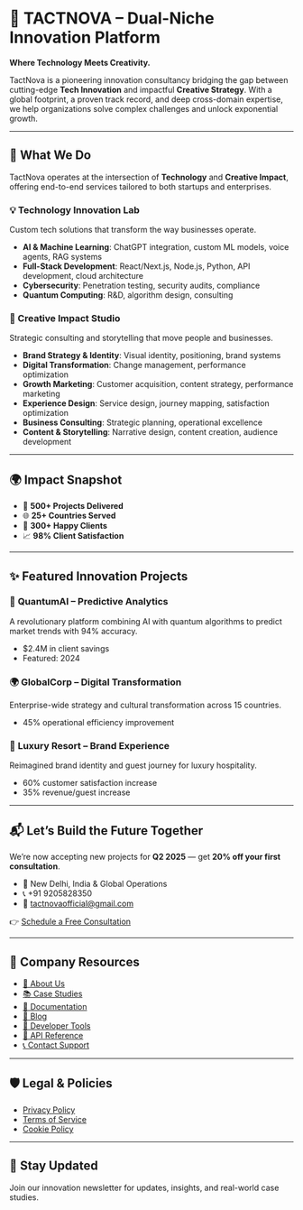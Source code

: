 # 🧠 TACTNOVA – Dual-Niche Innovation Platform

**Where Technology Meets Creativity.**

TactNova is a pioneering innovation consultancy bridging the gap between cutting-edge **Tech Innovation** and impactful **Creative Strategy**. With a global footprint, a proven track record, and deep cross-domain expertise, we help organizations solve complex challenges and unlock exponential growth.

---

## 🚀 What We Do

TactNova operates at the intersection of **Technology** and **Creative Impact**, offering end-to-end services tailored to both startups and enterprises.

### 💡 Technology Innovation Lab
Custom tech solutions that transform the way businesses operate.

- **AI & Machine Learning**: ChatGPT integration, custom ML models, voice agents, RAG systems
- **Full-Stack Development**: React/Next.js, Node.js, Python, API development, cloud architecture
- **Cybersecurity**: Penetration testing, security audits, compliance
- **Quantum Computing**: R&D, algorithm design, consulting

### 🎨 Creative Impact Studio
Strategic consulting and storytelling that move people and businesses.

- **Brand Strategy & Identity**: Visual identity, positioning, brand systems
- **Digital Transformation**: Change management, performance optimization
- **Growth Marketing**: Customer acquisition, content strategy, performance marketing
- **Experience Design**: Service design, journey mapping, satisfaction optimization
- **Business Consulting**: Strategic planning, operational excellence
- **Content & Storytelling**: Narrative design, content creation, audience development

---

## 🌍 Impact Snapshot

- 🧩 **500+ Projects Delivered**
- 🌐 **25+ Countries Served**
- 💼 **300+ Happy Clients**
- 📈 **98% Client Satisfaction**

---

## ✨ Featured Innovation Projects

### 🧠 **QuantumAI – Predictive Analytics**
A revolutionary platform combining AI with quantum algorithms to predict market trends with 94% accuracy.
- $2.4M in client savings  
- Featured: 2024

### 🌍 **GlobalCorp – Digital Transformation**
Enterprise-wide strategy and cultural transformation across 15 countries.
- 45% operational efficiency improvement

### 🏨 **Luxury Resort – Brand Experience**
Reimagined brand identity and guest journey for luxury hospitality.
- 60% customer satisfaction increase  
- 35% revenue/guest increase

---

## 📬 Let’s Build the Future Together

We’re now accepting new projects for **Q2 2025** — get **20% off your first consultation**.

- 📍 New Delhi, India & Global Operations  
- 📞 +91 9205828350  
- 📧 tactnovaofficial@gmail.com  

👉 [Schedule a Free Consultation](mailto:tactnovaofficial@gmail.com)

---

## 📂 Company Resources

- [🔎 About Us](#)
- [📚 Case Studies](#)
- [📖 Documentation](#)
- [📣 Blog](#)
- [🧰 Developer Tools](#)
- [📡 API Reference](#)
- [📞 Contact Support](#)

---

## 🛡️ Legal & Policies

- [Privacy Policy](#)
- [Terms of Service](#)
- [Cookie Policy](#)

---

## 📢 Stay Updated

Join our innovation newsletter for updates, insights, and real-world case studies.

